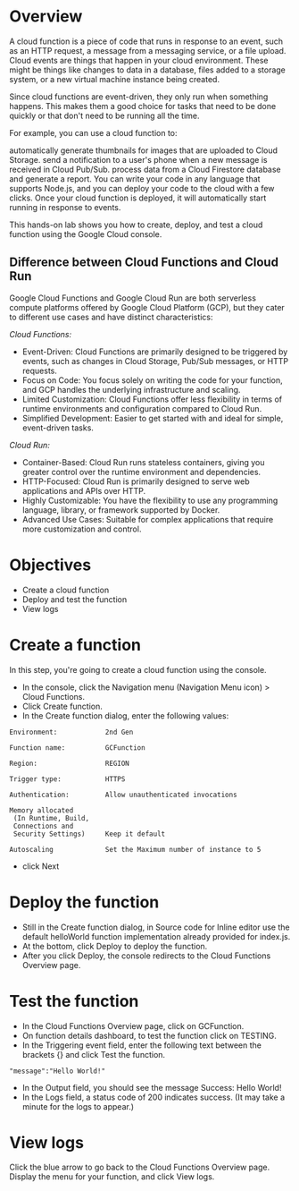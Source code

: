# Overview

A cloud function is a piece of code that runs in response to an event, such as an HTTP request, a message from a messaging service, or a file upload. Cloud events are things that happen in your cloud environment. These might be things like changes to data in a database, files added to a storage system, or a new virtual machine instance being created.

Since cloud functions are event-driven, they only run when something happens. This makes them a good choice for tasks that need to be done quickly or that don't need to be running all the time.

For example, you can use a cloud function to:

automatically generate thumbnails for images that are uploaded to Cloud Storage.
send a notification to a user's phone when a new message is received in Cloud Pub/Sub.
process data from a Cloud Firestore database and generate a report.
You can write your code in any language that supports Node.js, and you can deploy your code to the cloud with a few clicks. Once your cloud function is deployed, it will automatically start running in response to events.

This hands-on lab shows you how to create, deploy, and test a cloud function using the Google Cloud console.

## Difference between Cloud Functions and Cloud Run

Google Cloud Functions and Google Cloud Run are both serverless compute platforms offered by Google Cloud Platform (GCP), but they cater to different use cases and have distinct characteristics:

*Cloud Functions:*

- Event-Driven: Cloud Functions are primarily designed to be triggered by events, such as changes in Cloud Storage, Pub/Sub messages, or HTTP requests.
- Focus on Code: You focus solely on writing the code for your function, and GCP handles the underlying infrastructure and scaling.
- Limited Customization: Cloud Functions offer less flexibility in terms of runtime environments and configuration compared to Cloud Run.
- Simplified Development: Easier to get started with and ideal for simple, event-driven tasks.

*Cloud Run:*

- Container-Based: Cloud Run runs stateless containers, giving you greater control over the runtime environment and dependencies.
- HTTP-Focused: Cloud Run is primarily designed to serve web applications and APIs over HTTP.
- Highly Customizable: You have the flexibility to use any programming language, library, or framework supported by Docker.
- Advanced Use Cases: Suitable for complex applications that require more customization and control.

# Objectives

- Create a cloud function
- Deploy and test the function
- View logs

# Create a function

In this step, you're going to create a cloud function using the console.

- In the console, click the Navigation menu (Navigation Menu icon) > Cloud Functions.
- Click Create function.
- In the Create function dialog, enter the following values:
```
Environment:            2nd Gen

Function name:          GCFunction

Region:                 REGION

Trigger type:           HTTPS

Authentication:         Allow unauthenticated invocations

Memory allocated
 (In Runtime, Build, 
 Connections and 
 Security Settings)     Keep it default

Autoscaling             Set the Maximum number of instance to 5 
```
- click Next

# Deploy the function

- Still in the Create function dialog, in Source code for Inline editor use the default helloWorld function implementation already provided for index.js.
- At the bottom, click Deploy to deploy the function.
- After you click Deploy, the console redirects to the Cloud Functions Overview page.

# Test the function

- In the Cloud Functions Overview page, click on GCFunction.
- On function details dashboard, to test the function click on TESTING.
- In the Triggering event field, enter the following text between the brackets {} and click Test the function.
```
"message":"Hello World!"
```
- In the Output field, you should see the message Success: Hello World!
- In the Logs field, a status code of 200 indicates success. (It may take a minute for the logs to appear.)

# View logs

Click the blue arrow to go back to the Cloud Functions Overview page.
Display the menu for your function, and click View logs.





